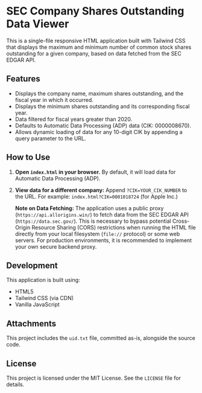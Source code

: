 # SEC Company Shares Outstanding Data Viewer

This is a single-file responsive HTML application built with Tailwind CSS that displays the maximum and minimum number of common stock shares outstanding for a given company, based on data fetched from the SEC EDGAR API.

## Features

-   Displays the company name, maximum shares outstanding, and the fiscal year in which it occurred.
-   Displays the minimum shares outstanding and its corresponding fiscal year.
-   Data filtered for fiscal years greater than 2020.
-   Defaults to Automatic Data Processing (ADP) data (CIK: 0000008670).
-   Allows dynamic loading of data for any 10-digit CIK by appending a query parameter to the URL.

## How to Use

1.  **Open `index.html` in your browser.**
    By default, it will load data for Automatic Data Processing (ADP).

2.  **View data for a different company:**
    Append `?CIK=YOUR_CIK_NUMBER` to the URL.
    For example: `index.html?CIK=0001018724` (for Apple Inc.)

    **Note on Data Fetching:**
    The application uses a public proxy (`https://api.allorigins.win/`) to fetch data from the SEC EDGAR API (`https://data.sec.gov/`). This is necessary to bypass potential Cross-Origin Resource Sharing (CORS) restrictions when running the HTML file directly from your local filesystem (`file://` protocol) or some web servers. For production environments, it is recommended to implement your own secure backend proxy.

## Development

This application is built using:
-   HTML5
-   Tailwind CSS (via CDN)
-   Vanilla JavaScript

## Attachments

This project includes the `uid.txt` file, committed as-is, alongside the source code.

## License

This project is licensed under the MIT License. See the `LICENSE` file for details.
